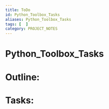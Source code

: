 ```yaml
---
title: ToDo
id: Python_Toolbox_Tasks
aliases: Python_Toolbox_Tasks
tags: [  ]
category: PROJECT_NOTES
---
```

# Python_Toolbox_Tasks

# Outline:


# Tasks: